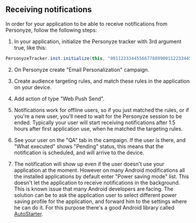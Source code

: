 ## Receiving notifications

In order for your application to be able to receive notifications from Personyze, follow the following steps:

1. In your application, initialize the Personyze tracker with 3rd argument true, like this:

```java
PersonyzeTracker.inst.initialize(this, "0011223344556677889900112233445566778899", true);
```

2. On Personyze create "Email Personalization" campaign.

3. Create audience targeting rules, and match these rules in the application on your device.

4. Add action of type "Web Push Send".

5. Notifications work for offline users, so if you just matched the rules, or if you're a new user, you'll need to wait for the Personyze session to be ended.
Typically your user will start receiving notifications after 1.5 hours after first application use, when he matched the targeting rules.

6. See your user on the "QA" tab in the campaign. If the user is there, and "What executed" shows "Pending" status, this means that the notification is scheduled, and will arrive to the device.

7. The notification will show up even if the user doesn't use your application at the moment. However on many Android modifications all the installed applications by default enter "Power saving mode" list.
This doesn't let the application to receive notifications in the background. This is known issue that many Android developers are facing. The solution can be to ask the application user to select different power saving profile for the application, and forward him to the settings where he can do it. For this purpose there's a good Android library called [AutoStarter](https://github.com/judemanutd/AutoStarter?tab=readme-ov-file).
